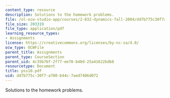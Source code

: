 ```yaml
---
content_type: resource
description: Solutions to the homework problems.
file: /ol-ocw-studio-app/courses/2-032-dynamics-fall-2004/dd7b775c30f7a700b44c7aed7406d072_pss10.pdf
file_size: 203319
file_type: application/pdf
learning_resource_types:
- Assignments
license: https://creativecommons.org/licenses/by-nc-sa/4.0/
ocw_type: OCWFile
parent_title: Assignments
parent_type: CourseSection
parent_uid: 4c35b7bf-2f77-ee78-b40d-25a41622bdb8
resourcetype: Document
title: pss10.pdf
uid: dd7b775c-30f7-a700-b44c-7aed7406d072
---
```

Solutions to the homework problems.